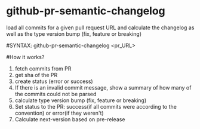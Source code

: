 # github-pr-semantic-changelog
load all commits for a given pull request URL and calculate the changelog as well as the type version bump (fix, feature or breaking)

#SYNTAX:
github-pr-semantic-changelog <yourGithubUserTokenHere> <pr_URL>

#How it works?

1. fetch commits from PR
2. get sha of the PR
3. create status (error or success)
4. If there is an invalid commit message, show a summary of how many of the commits could not be parsed
5. calculate type version bump (fix, feature or breaking)
6. Set status to the PR: success(if all commits were according to the convention) or error(if they weren't)
7. Calculate next-version based on pre-release
